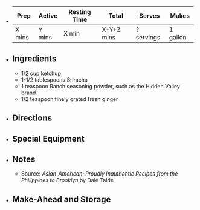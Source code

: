 - | Prep | Active | Resting Time | Total | Serves | Makes |
  | --- | --- | --- | --- | --- | --- |
  | X mins | Y mins | X min | X+Y+Z mins | ? servings | 1 gallon |
- ## Ingredients
	- 1/2 cup ketchup
	- 1-1/2 tablespoons Sriracha
	- 1 teaspoon Ranch seasoning powder, such as the Hidden Valley brand
	- 1/2 teaspoon finely grated fresh ginger
- ## Directions
- ## Special Equipment
- ## Notes
	- Source: *Asian-American: Proudly Inauthentic Recipes from the Philippines to Brooklyn* by Dale Talde
- ## Make-Ahead and Storage